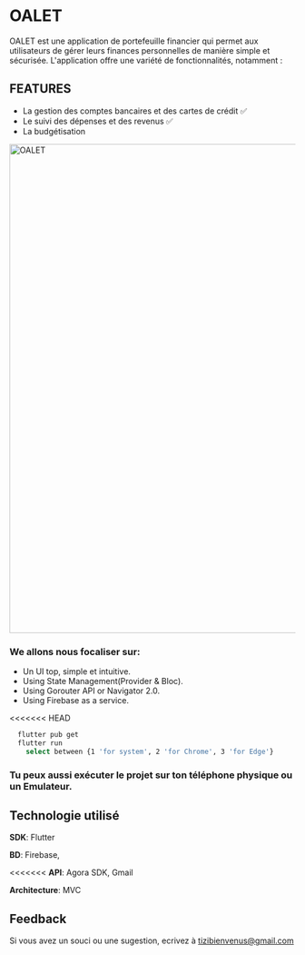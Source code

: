 
# OALET

OALET est une application de portefeuille financier qui permet aux utilisateurs de gérer leurs finances personnelles de manière simple et sécurisée. L'application offre une variété de fonctionnalités, notamment :

## FEATURES

- La gestion des comptes bancaires et des cartes de crédit ✅
- Le suivi des dépenses et des revenus ✅
- La budgétisation


<img width="861" alt="OALET" src="https://github.com/tizibienvenus/oalet/blob/master/oalet.png">

### We allons nous focaliser sur:

- Un UI top, simple et intuitive.
- Using State Management(Provider & Bloc).
- Using Gorouter API or Navigator 2.0.
- Using Firebase as a service.

<<<<<<< HEAD


```bash
  flutter pub get
  flutter run
    select between {1 'for system', 2 'for Chrome', 3 'for Edge'}
```
### Tu peux aussi exécuter le projet sur ton téléphone physique ou un Emulateur.

## Technologie utilisé

**SDK**: Flutter

**BD**: Firebase,

<<<<<<< **API**: Agora SDK, Gmail

**Architecture**: MVC

## Feedback

Si vous avez un souci ou une sugestion, ecrivez à tizibienvenus@gmail.com